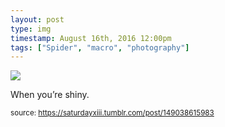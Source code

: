 ```yaml
---
layout: post
type: img
timestamp: August 16th, 2016 12:00pm
tags: ["Spider", "macro", "photography"]
---
```

<img src="https://saturdayxiii.github.io/media/149038615983.jpg"/>

When you’re shiny.
 
  
<small>source: https://saturdayxiii.tumblr.com/post/149038615983</small>